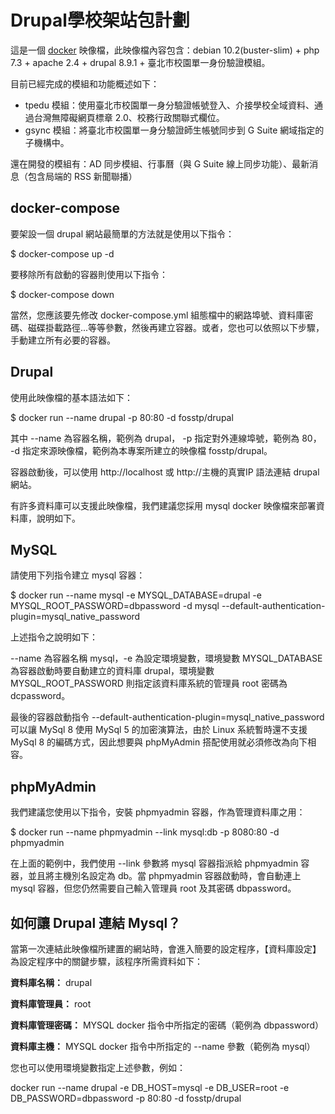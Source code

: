 # Drupal學校架站包計劃
這是一個 [docker](https://www.docker.com/) 映像檔，此映像檔內容包含：debian 10.2(buster-slim) + php 7.3 + apache 2.4 + drupal 8.9.1 + 臺北市校園單一身份驗證模組。

目前已經完成的模組和功能概述如下：
* tpedu 模組：使用臺北市校園單一身分驗證帳號登入、介接學校全域資料、通過台灣無障礙網頁標章 2.0、校務行政關聯式欄位。
* gsync 模組：將臺北市校園單一身分驗證師生帳號同步到 G Suite 網域指定的子機構中。

還在開發的模組有：AD 同步模組、行事曆（與 G Suite 線上同步功能）、最新消息（包含局端的 RSS 新聞聯播）

## docker-compose
要架設一個 drupal 網站最簡單的方法就是使用以下指令：

$ docker-compose up -d

要移除所有啟動的容器則使用以下指令：

$ docker-compose down

當然，您應該要先修改 docker-compose.yml 組態檔中的網路埠號、資料庫密碼、磁碟掛載路徑...等等參數，然後再建立容器。或者，您也可以依照以下步驟，手動建立所有必要的容器。

## Drupal
使用此映像檔的基本語法如下：

$ docker run --name drupal -p 80:80 -d fosstp/drupal

其中 --name 為容器名稱，範例為 drupal， -p 指定對外連線埠號，範例為 80， -d 指定來源映像檔，範例為本專案所建立的映像檔 fosstp/drupal。

容器啟動後，可以使用 http://localhost 或 http://主機的真實IP 語法連結 drupal 網站。

有許多資料庫可以支援此映像檔，我們建議您採用 mysql docker 映像檔來部署資料庫，說明如下。

## MySQL
請使用下列指令建立 mysql 容器：

$ docker run --name mysql -e MYSQL_DATABASE=drupal -e MYSQL_ROOT_PASSWORD=dbpassword -d mysql --default-authentication-plugin=mysql_native_password

上述指令之說明如下：

--name 為容器名稱 mysql，-e 為設定環境變數，環境變數 MYSQL_DATABASE 為容器啟動時要自動建立的資料庫 drupal，環境變數 MYSQL_ROOT_PASSWORD 則指定該資料庫系統的管理員 root 密碼為 dcpassword。

最後的容器啟動指令 --default-authentication-plugin=mysql_native_password 可以讓 MySql 8 使用 MySql 5 的加密演算法，由於 Linux 系統暫時還不支援 MySql 8 的編碼方式，因此想要與 phpMyAdmin 搭配使用就必須修改為向下相容。

## phpMyAdmin
我們建議您使用以下指令，安裝 phpmyadmin 容器，作為管理資料庫之用：

$ docker run --name phpmyadmin --link mysql:db -p 8080:80 -d phpmyadmin

在上面的範例中，我們使用 --link 參數將 mysql 容器指派給 phpmyadmin 容器，並且將主機別名設定為 db。當 phpmyadmin 容器啟動時，會自動連上 mysql 容器，但您仍然需要自己輸入管理員 root 及其密碼 dbpassword。

## 如何讓 Drupal 連結 Mysql？
當第一次連結此映像檔所建置的網站時，會進入簡要的設定程序，【資料庫設定】為設定程序中的關鍵步驟，該程序所需資料如下：

__資料庫名稱：__ drupal

__資料庫管理員：__ root

__資料庫管理密碼：__ MYSQL docker 指令中所指定的密碼（範例為 dbpassword）

__資料庫主機：__ MYSQL docker 指令中所指定的 --name 參數（範例為 mysql）

您也可以使用環境變數指定上述參數，例如：

docker run --name drupal -e DB_HOST=mysql -e DB_USER=root -e DB_PASSWORD=dbpassword -p 80:80 -d fosstp/drupal
